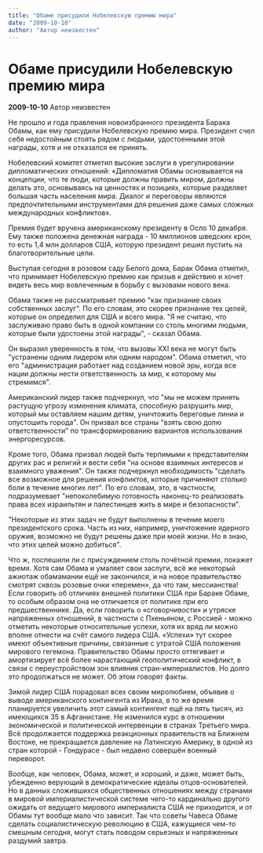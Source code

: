 ```yaml
---
title: "Обаме присудили Нобелевскую премию мира"
date: "2009-10-10"
author: "Автор неизвестен"
---
```


# Обаме присудили Нобелевскую премию мира

**2009-10-10** Автор неизвестен

Не прошло и года правления новоизбранного президента Барака Обамы, как ему присудили Нобелевскую премию мира. Президент счел себя недостойным стоять рядом с людьми, удостоенными этой награды, хотя и не отказался ее принять.

Нобелевский комитет отметил высокие заслуги в урегулировании дипломатических отношений: «Дипломатия Обамы основывается на концепции, что те люди, которые должны править миром, должны делать это, основываясь на ценностях и позициях, которые разделяет большая часть населения мира. Диалог и переговоры являются предпочтительными инструментами для решения даже самых сложных международных конфликтов».

Премия будет вручена американскому президенту в Осло 10 декабря. Ему также положена денежная награда - 10 миллионов шведских крон, то есть 1,4 млн долларов США, которую президент решил пустить на благотворительные цели.

Выступая сегодня в розовом саду Белого дома, Барак Обама отметил, что принимает Нобелевскую премию как призыв к действию и хочет видеть весь мир вовлеченным в борьбу с вызовами нового века.

Обама также не рассматривает премию "как признание своих собственных заслуг". По его словам, это скорее признание тех целей, которые он определил для США и всего мира. "Я не считаю, что заслуживаю право быть в одной компании со столь многими людьми, которые были удостоены этой награды", - сказал Обама.

Он выразил уверенность в том, что вызовы ХХI века не могут быть "устранены одним лидером или одним народом". Обама отметил, что его "администрация работает над созданием новой эры, когда все нации должны нести ответственность за мир, к которому мы стремимся".

Американский лидер также подчеркнул, что "мы не можем принять растущую угрозу изменения климата, способную разрушить мир, который мы оставляем нашим детям, уничтожить береговые линии и опустошить города". Он призвал все страны "взять свою долю ответственности" по трансформированию вариантов использования энергоресурсов.

Кроме того, Обама призвал людей быть терпимыми к представителям других рас и религий и вести себя "на основе взаимных интересов и взаимного уважения". Он также подчеркнул необходимость "сделать все возможное для решения конфликтов, которые причиняют столько боли в течение многих лет". По его словам, это, в частности, подразумевает "непоколебимую готовность наконец-то реализовать права всех израильтян и палестинцев жить в мире и безопасности".

"Некоторые из этих задач не будут выполнены в течение моего президентского срока. Часть из них, например, уничтожение ядерного оружия, возможно не будут решены даже при моей жизни. Но я знаю, что этих целей можно добиться".

Что ж, поспешили ли с присуждением столь почётной премии, покажет время. Хотя сам Обама и умаляет свои заслуги, всё же некоторый ажиотаж обамамании ещё не закончился, и на новое правительство смотрят сквозь розовые очки «перемен», да что там, мессианства! Если говорить об отличиях внешней политики США при Бараке Обаме, то особым образом она не отличается от политике при его предшественнике. Да, если говорить о «сговорчивости» и утряске напряженных отношений, в частности с Пхеньяном, с Россией - можно отметить некоторые относительные успехи, хотя их вряд ли можно вполне отнести на счёт самого лидера США. «Успехи» тут скорее имеют объективные причины, связанные с утратой США положения мирового гегемона. Правительство Обамы просто оттягивает и амортизирует всё более нарастающий геополитический конфликт, в связи с переустройством зон влияния стран-империалистов. Но долго это продолжаться не может. Об этом говорят факты.

Зимой лидер США порадовал всех своим миролюбием, объявив о выводе американского контингента из Ирака, в то же время планируется увеличить этот самый контингент ещё на пять тысяч, из имеющихся 35 в Афганистане. Не изменился курс в отношении экономической и политической интервенции в странах Третьего мира. Всё продолжается поддержка реакционных правительств на Ближнем Востоке, не прекращается давление на Латинскую Америку, в одной из стран которой - Гондурасе - был недавно совершён военный переворот.

Вообще, как человек, Обама, может, и хороший, и даже, может быть, убежденно верующий в демократические идеалы отцов-основателей. Но в данных сложившихся общественных отношениях между странами в мировой империалистической системе чего-то кардинально другого ожидать от ведущего мирового империалиста США не приходится, и от Обамы тут вообще мало что зависит. Так что советы Чавеса Обаме сделать социалистическую революцию в США, кажущиеся чем-то смешным сегодня, могут стать поводом серьезных и напряженных раздумий завтра.